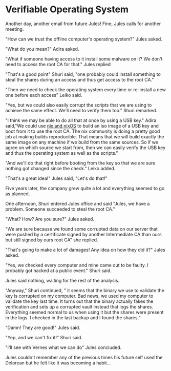 # Verifiable Operating System

Another day, another email from future Jules!
Fine, Jules calls for another meeting.

"How can we trust the offline computer's operating system?" Jules asked.

"What do you mean?" Adira asked.

"What if someone having access to it install some malware on it? We don't need to access the root CA for that." Jules replied

"That's a good point" Shuri said, "one probably could install something to steal the shares during an access and thus get access to the root CA."

"Then we need to check the operating system every time or re-install a new one before each access" Leiko said.

"Yes, but we could also easily corrupt the scripts that we are using to achieve the same effect. We'll need to verify them too." Shuri remarked.

"I think we may be able to do all that at once by using a USB key." Adira said,"We could use [nix and nixOS](https://nixos.org/) to build an iso image of a USB key and boot from it to use  the root CA. The nix community is doing a pretty good job at making builds reproducible. That means that we will build exactly the same image on any machine if we build from the same sources. So if we agree on which source we start from, then we can easily verify the USB key and thus the operating system as well as the scripts."

"And we'll do that right before booting from the key so that we are sure nothing got changed since the check." Leiko added.

"That's a great idea!" Jules said, "Let's do that!"

Five years later, the company grew quite a lot and everything seemed to go as planned.

One afternoon, Shuri entered Jules office and said "Jules, we have a problem. Someone succeeded to steal the root CA."

"What? How? Are you sure?" Jules asked.

"We are sure because we found some corrupted data on our server that were pushed by a certificate signed by another Intermediate CA than ours but still signed by ours root CA" she replied.

"That's going to make a lot of damages! Any idea on how they did it?" Jules asked.

"Yes, we checked every computer and mine came out to be faulty. I probably got hacked at a public event." Shuri said.

Jules said nothing, waiting for the rest of the analysis.

"Anyway," Shuri continued, " it seems that the binary we use to validate the key is corrupted on my computer. Bad news, we used my computer to validate the key last time. It turns out that the binary actually fakes the verification and sets up a corrupted vault instead that logs the shares. Everything seemed normal to us when using it but the shares were present in the logs. I checked in the last backup and I found the shares."

"Damn! They are good!" Jules said.

"Yep, and we can't fix it!" Shuri said.

"I'll see with Vernes what we can do" Jules concluded.

Jules couldn't remember any of the previous times his future self used the Delorean but he felt like it was becoming a habit...
